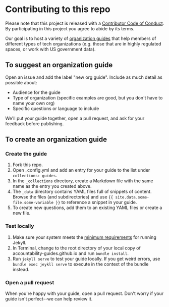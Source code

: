 # Contributing to this repo

Please note that this project is released with a [Contributor Code of Conduct](CODE_OF_CONDUCT.md). By participating in this project you agree to abide by its terms.

Our goal is to host a variety of [organization guides](https://accountability-guides.github.io/organization-guides/) that help  members of different types of tech organizations (e.g. those that are in highly regulated spaces, or work with US government data).

## To suggest an organization guide

Open an issue and add the label "new org guide". Include as much detail as possible about:
* Audience for the guide
* Type of organization (specific examples are good, but you don't have to name your own org)
* Specific questions or language to include

We'll put your guide together, open a pull request, and ask for your feedback before publishing.

## To create an organization guide

### Create the guide

1. Fork this repo.
2. Open _config.yml and add an entry for your guide to the list under `collections: guides`.
4. In the `_collections` directory, create a Markdown file with the same name as the entry you created above.
5. The `_data` directory contains YAML files full of snippets of content. Browse the files (and subdirectories) and use `{{ site.data.some-file.some-variable }}` to reference a snippet in your guide.
6. To create new questions, add them to an existing YAML files or create a new file.

### Test locally

1. Make sure your system meets the [minimum requirements](https://help.github.com/articles/setting-up-your-github-pages-site-locally-with-jekyll/#requirements) for running Jekyll.
2. In Terminal, change to the root directory of your local copy of accountability-guides.github.io and run `bundle install`.
3. Run `jekyll serve` to test your guide locally. If you get weird errors, use `bundle exec jeykll serve` to execute in the context of the bundle instead.


### Open a pull request

When you're happy with your guide, open a pull request. Don't worry if your guide isn't perfect--we can help review it.
